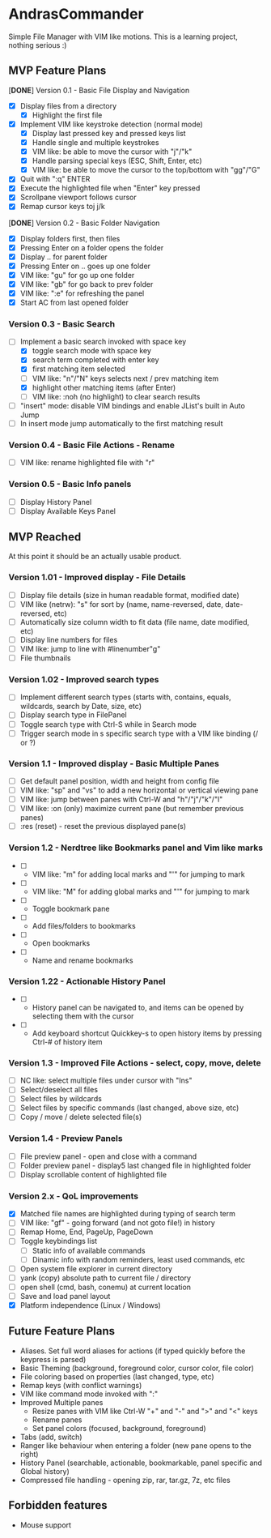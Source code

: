 # AndrasCommander

Simple File Manager with VIM like motions. 
This is a learning project, nothing serious :)

## MVP Feature Plans

[**DONE**] Version 0.1 - Basic File Display and Navigation
- [x] Display files from a directory 
    - [x] Highlight the first file
- [x] Implement VIM like keystroke detection (normal mode)
    - [x] Display last pressed key and pressed keys list
    - [x] Handle single and multiple keystrokes
    - [x] VIM like: be able to move the cursor with "j"/"k" 
    - [x] Handle parsing special keys (ESC, Shift, Enter, etc)
    - [x] VIM like: be able to move the cursor to the top/bottom with "gg"/"G"
- [x] Quit with ":q" ENTER
- [x] Execute the highlighted file when "Enter" key pressed
- [x] Scrollpane viewport follows cursor
- [x] Remap cursor keys toj j/k

[**DONE**] Version 0.2 - Basic Folder Navigation
- [x] Display folders first, then files
- [x] Pressing Enter on a folder opens the folder
- [x] Display .. for parent folder
- [x] Pressing Enter on .. goes up one folder
- [x] VIM like: "gu" for go up one folder 
- [x] VIM like: "gb" for go back to prev folder
- [x] VIM like: ":e" for refreshing the panel
- [x] Start AC from last opened folder

### Version 0.3 - Basic Search
- [ ] Implement a basic search invoked with space key
    - [x] toggle search mode with space key
    - [x] search term completed with enter key 
    - [x] first matching item selected
    - [ ] VIM like: "n"/"N" keys selects next / prev matching item
    - [x] highlight other matching items (after Enter)
    - [ ] VIM like: :noh (no highlight) to clear search results
 - [ ] "insert" mode: disable VIM bindings and enable JList's built in Auto Jump
 - [ ] In insert mode jump automatically to the first matching result
    
### Version 0.4 - Basic File Actions - Rename
- [ ] VIM like: rename highlighted file with "r"

### Version 0.5 - Basic Info panels
- [ ] Display History Panel
- [ ] Display Available Keys Panel

## MVP Reached
At this point it should be an actually usable product.

### Version 1.01 - Improved display - File Details
 - [ ] Display file details (size in human readable format, modified date)
 - [ ] VIM like (netrw): "s" for sort by (name, name-reversed, date, date-reversed, etc)
 - [ ] Automatically size column width to fit data (file name, date modified, etc)
 - [ ] Display line numbers for files
 - [ ] VIM like: jump to line with #linenumber"g"
 - [ ] File thumbnails

### Version 1.02 - Improved search types
- [ ] Implement different search types  (starts with, contains, equals, wildcards, search by Date, size, etc)
- [ ] Display search type in FilePanel 
- [ ] Toggle search type with Ctrl-S while in Search mode
- [ ] Trigger search mode in s specific search type with a VIM like binding (/ or ?)

### Version 1.1 - Improved display - Basic Multiple Panes
- [ ] Get default panel position, width and height from config file
- [ ] VIM like: "sp" and "vs" to add a new horizontal or vertical viewing pane
- [ ] VIM like: jump between panes with Ctrl-W and "h"/"j"/"k"/"l"
- [ ] VIM like: :on (only) maximize current pane (but remember previous panes)
- [ ] :res (reset) - reset the previous displayed pane(s)

### Version 1.2 - Nerdtree like Bookmarks panel and Vim like marks
- [ ] - VIM like: "m" for adding local marks and "'"<char> for jumping to mark
- [ ] - VIM like: "M" for adding global marks and "'"<char> for jumping to mark
- [ ] - Toggle bookmark pane
- [ ] - Add files/folders to bookmarks
- [ ] - Open bookmarks
- [ ] - Name and rename bookmarks

### Version 1.22 - Actionable History Panel
- [ ] - History panel can be navigated to, and items can be opened by selecting them with the cursor
- [ ] - Add keyboard shortcut Quickkey-s to open history items by pressing Ctrl-# of history item 

### Version 1.3 - Improved File Actions - select, copy, move, delete
- [ ] NC like: select multiple files under cursor with "Ins"
- [ ] Select/deselect all files
- [ ] Select files by wildcards
- [ ] Select files by specific commands (last changed, above size, etc)
- [ ] Copy / move / delete selected file(s)

### Version 1.4 - Preview Panels
 - [ ] File preview panel - open and close with a command
 - [ ] Folder preview panel - display5 last changed file in highlighted folder
 - [ ] Display scrollable content of highlighted file
 
### Version 2.x - QoL improvements
- [x] Matched file names are highlighted during typing of search term
- [ ] VIM like: "gf" - going forward (and not goto file!) in history
- [ ] Remap Home, End, PageUp, PageDown
- [ ] Toggle keybindings list
    - [ ] Static info of available commands
    - [ ] Dinamic info with random reminders, least used commands, etc
- [ ] Open system file explorer in current directory
- [ ] yank (copy) absolute path to current file / directory
- [ ] open shell (cmd, bash, conemu) at current location
- [ ] Save and load panel layout
- [x] Platform independence (Linux / Windows)

## Future Feature Plans
- Aliases. Set full word aliases for actions (if typed quickly before the keypress is parsed)
- Basic Theming (background, foreground color, cursor color, file color)
- File coloring based on properties (last changed, type, etc)
- Remap keys (with conflict warnings)
- VIM like command mode invoked with ":" 
- Improved Multiple panes
    - Resize panes with VIM like Ctrl-W "+" and "-" and ">" and "<" keys
    - Rename panes 
    - Set panel colors (focused, background, foreground)
- Tabs (add, switch)
- Ranger like behaviour when entering a folder (new pane opens to the right)
- History Panel (searchable, actionable, bookmarkable, panel specific and Global history)
- Compressed file handling - opening zip, rar, tar.gz, 7z, etc files

## Forbidden features
- Mouse support
